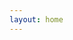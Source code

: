 ```yaml
---
layout: home
---
```


<script setup>
import { data } from './data/toc.data'
</script>

<NolebaseRecentUpdates :data="data" />

